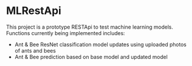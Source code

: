 # MLRestApi
This project is a prototype RESTApi to test machine learning models.
Functions currently being implemented includes:
- Ant & Bee ResNet classification model updates using uploaded photos of ants and bees
- Ant & Bee prediction based on base model and updated model
